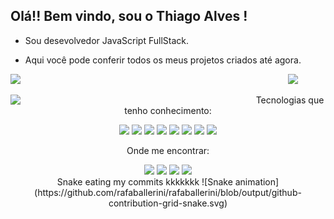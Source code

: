 ## Olá!! Bem vindo, sou o Thiago Alves !

- Sou desevolvedor JavaScript FullStack. 

-  Aqui você pode conferir todos os meus projetos criados até agora.

<div> 
  <p style = display: "inline_block" align = "center" >
    <img align = "left" width = "400px" src="https://github-readme-stats.vercel.app/api?username=mthiagoalves&show_icons=true&theme=dark">
    <img width = "400px" src="https://github-readme-streak-stats.herokuapp.com/?user=mthiagoalves&theme=dark"> 
  <p/>
</div>


<div style = display: "inline block" align = "center" margin = "0px"> 
   <img style = display: "inline_block" align = "left" width = "390" src= "https://github-readme-stats.vercel.app/api/top-langs/?username=mthiagoalves&theme=dark">
  <p> Tecnologias que tenho conhecimento: <p/>
    <img src="https://img.shields.io/badge/JavaScript-F7DF1E?style=for-the-badge&logo=javascript&logoColor=black" /> 
    <img src="https://img.shields.io/badge/Node.js-43853D?style=for-the-badge&logo=node.js&logoColor=white" /> 
    <img src="https://img.shields.io/badge/HTML5-E34F26?style=for-the-badge&logo=html5&logoColor=white" /> 
    <img src="https://img.shields.io/badge/CSS3-1572B6?style=for-the-badge&logo=css3&logoColor=white" /> 
    <img src="https://img.shields.io/badge/Express.js-404D59?style=for-the-badge"/>
    <img src=" https://img.shields.io/badge/PostgreSQL-316192?style=for-the-badge&logo=postgresql&logoColor=white "/> 
    <img src="https://img.shields.io/badge/MongoDB-4EA94B?style=for-the-badge&logo=mongodb&logoColor=white" /> 
    <img src="https://img.shields.io/badge/Heroku-430098?style=for-the-badge&logo=heroku&logoColor=white"/>
 <div/>          

  <div> 
    <p> Onde me encontrar: </p>
    <a href = https://www.linkedin.com/in/thiago-alves-b05ab2b0><img src="https://img.shields.io/badge/LinkedIn-0077B5?style=for-the-badge&logo=linkedin&logoColor=white" target="_blank"/></a>
    <a href = https://web.facebook.com/M.Thiago.Alves><img src="https://img.shields.io/badge/Facebook-1877F2?style=for-the-badge&logo=facebook&logoColor=white"             target="_blank"/></a>
    <a href = https://www.instagram.com/mthiagoalves><img src="https://img.shields.io/badge/Instagram-E4405F?style=for-the-badge&logo=instagram&logoColor=white" target="_blank"/></a>
    <a href = https://twitter.com/iSuiciide><img src="https://img.shields.io/badge/Twitter-1DA1F2?style=for-the-badge&logo=twitter&logoColor=white" target="_blank">        </a>
  </div>
  
  <div>
  Snake eating my commits kkkkkkk
  ![Snake animation](https://github.com/rafaballerini/rafaballerini/blob/output/github-contribution-grid-snake.svg)
  <div/>






